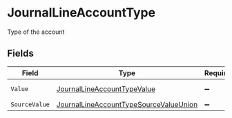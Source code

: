 # JournalLineAccountType

Type of the account


## Fields

| Field                                                                                                       | Type                                                                                                        | Required                                                                                                    | Description                                                                                                 | Example                                                                                                     |
| ----------------------------------------------------------------------------------------------------------- | ----------------------------------------------------------------------------------------------------------- | ----------------------------------------------------------------------------------------------------------- | ----------------------------------------------------------------------------------------------------------- | ----------------------------------------------------------------------------------------------------------- |
| `Value`                                                                                                     | [JournalLineAccountTypeValue](../../Models/Components/JournalLineAccountTypeValue.md)                       | :heavy_minus_sign:                                                                                          | Type of account                                                                                             | asset                                                                                                       |
| `SourceValue`                                                                                               | [JournalLineAccountTypeSourceValueUnion](../../Models/Components/JournalLineAccountTypeSourceValueUnion.md) | :heavy_minus_sign:                                                                                          | N/A                                                                                                         | asset                                                                                                       |